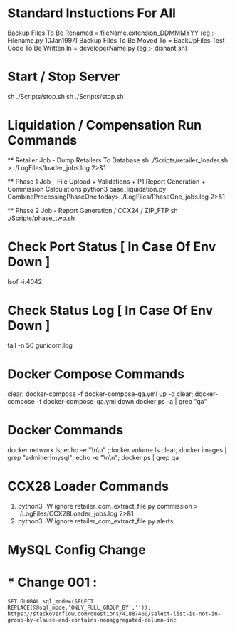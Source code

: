 
# Standard Instuctions For All
Backup Files To Be Renamed = fileName.extension_DDMMMYYY (eg :- Filename.py_10Jan1997)
Backup Files To Be Moved To = BackUpFiles
Test Code To Be Written In = developerName.py (eg :- dishant.sh)

# Start / Stop Server
sh ./Scripts/stop.sh
sh ./Scripts/stop.sh

# Liquidation / Compensation Run Commands
** Retailer Job - Dump Retailers To Database
sh ./Scripts/retailer_loader.sh > ./LogFiles/loader_jobs.log 2>&1

** Phase 1 Job - File Upload + Validations + P1 Report Generation + Commission Calculations
python3 base_liquidation.py CombineProcessingPhaseOne today> ./LogFiles/PhaseOne_jobs.log 2>&1

** Phase 2 Job - Report Generation / CCX24 / ZIP_FTP
sh ./Scripts/phase_two.sh

# Check Port Status [ In Case Of Env Down ]
lsof -i:4042

# Check Status Log [ In Case Of Env Down ]
tail -n 50 gunicorn.log

# Docker Compose Commands
clear; docker-compose -f docker-compose-qa.yml up -d
clear; docker-compose -f docker-compose-qa.yml down
docker ps -a | grep "qa"

# Docker Commands
docker network ls; echo -e "\n\n" ;docker volume ls
clear; docker images | grep "adminer\|mysql"; echo -e "\n\n"; docker ps | grep qa

# CCX28 Loader Commands
1) python3 -W ignore retailer_com_extract_file.py commission > ./LogFiles/CCX28Loader_jobs.log 2>&1
2) python3 -W ignore retailer_com_extract_file.py alerts

# MySQL Config Change
# * Change 001 :
    SET GLOBAL sql_mode=(SELECT REPLACE(@@sql_mode,'ONLY_FULL_GROUP_BY',''));
    https://stackoverflow.com/questions/41887460/select-list-is-not-in-group-by-clause-and-contains-nonaggregated-column-inc
